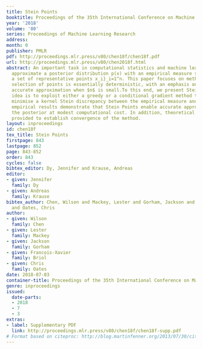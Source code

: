 ```yaml
---
title: Stein Points
booktitle: Proceedings of the 35th International Conference on Machine Learning
year: '2018'
volume: '80'
series: Proceedings of Machine Learning Research
address: 
month: 0
publisher: PMLR
pdf: http://proceedings.mlr.press/v80/chen18f/chen18f.pdf
url: http://proceedings.mlr.press/v80/chen2018f.html
abstract: An important task in computational statistics and machine learning is to
  approximate a posterior distribution p(x) with an empirical measure supported on
  a set of representative points x_i}_i=1^n. This paper focuses on methods where the
  selection of points is essentially deterministic, with an emphasis on achieving
  accurate approximation when $n$ is small.To this end, we present Stein Points. The
  idea is to exploit either a greedy or a conditional gradient method to iteratively
  minimise a kernel Stein discrepancy between the empirical measure and p(x). Our
  empirical results demonstrate that Stein Points enable accurate approximation of
  the posterior at modest computational cost. In addition, theoretical results are
  provided to establish convergence of the method.
layout: inproceedings
id: chen18f
tex_title: Stein Points
firstpage: 843
lastpage: 852
page: 843-852
order: 843
cycles: false
bibtex_editor: Dy, Jennifer and Krause, Andreas
editor:
- given: Jennifer
  family: Dy
- given: Andreas
  family: Krause
bibtex_author: Chen, Wilson and Mackey, Lester and Gorham, Jackson and Briol, Francois-Xavier
  and Oates, Chris
author:
- given: Wilson
  family: Chen
- given: Lester
  family: Mackey
- given: Jackson
  family: Gorham
- given: Francois-Xavier
  family: Briol
- given: Chris
  family: Oates
date: 2018-07-03
container-title: Proceedings of the 35th International Conference on Machine Learning
genre: inproceedings
issued:
  date-parts:
  - 2018
  - 7
  - 3
extras:
- label: Supplementary PDF
  link: http://proceedings.mlr.press/v80/chen18f/chen18f-supp.pdf
# Format based on citeproc: http://blog.martinfenner.org/2013/07/30/citeproc-yaml-for-bibliographies/
---
```

